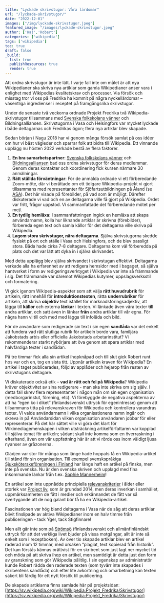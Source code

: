```yaml
---
title: "Lyckade skrivstugor: Våra lärdomar"
url: "/lyckade-skrivstugor/"
date: "2022-12-01"
images: ["/img/lyckade-skrivstugor.jpeg"]
featured_image: "/images/lyckade-skrivstugor.jpeg"
author: ['Kaj','Robert']
categories: ['wikipedia']
tags: ['wikipedia']
toc: true
draft: false
_build:
  list: true
  publishResources: true
  render: true
---
```

Att ordna skrivstugor är inte lätt. I varje fall inte om målet är att nya Wikipedianer ska skriva nya artiklar som gamla Wikipedianer anser vara i enlighet med Wikipedias kvalitetskrav och processer. Via försök och misstag tror vi oss på Fredrika ha kommit på några nyckellärdomar – väsentliga ingredienser i receptet på framgångsrika skrivstugor.

Under de senaste två veckorna ordnade Projekt Fredrika två Wikipedia-skrivstugor tillsammans med [Svenska folkskolans vänner](https://sv.wikipedia.org/wiki/Svenska_folkskolans_vänner) och Bildningsalliansen. Skrivstugorna i Vasa och Helsingfors var mycket lyckade i både deltagarnas och Fredrikas ögon; flera nya artiklar blev skapade. 

Sedan början i Nagu 2018 har vi genom många försök samlat på oss idéer om hur vi bäst vägleder och sparrar folk att bidra till Wikipedia. Ett vinnande upplägg nu hösten 2022 verkade bestå av flera faktorer. 

1. **En bra samarbetspartner**: [Svenska folkskolans vänner](https://sfv.fi/sv/hem/) och [Bildningsalliansen](https://www.bildningsalliansen.fi/) bad oss ordna skrivstugor för deras medlemmar. Genom deras kontakter och koordinering fick kursen närmare 30 anmälningar. 
2. **Rätt ställda förväntningar**: För de anmälda ordnade vi ett förberedande Zoom-möte, där vi berättade om ett tidigare Wikipedia-projekt vi gjort tillsammans med representanter för Sjöfartsutbildningen på Åland (se [ASA](https://projektfredrika.fi/asa-uppdrag/)). Det här visade på förebilder, på vad som är möjligt. Därefter diskuterade vi vad och en av deltagarna ville få gjort på Wikipedia. Ordet var fritt, frågor uppstod. Vi sammanfattade det förberedande mötet per mejl. 
3. **En tydlig hemläxa**: I sammanfattningen ingick en hemläxa  att skapa användarnamn, kolla hur liknande artiklar är skrivna (förebilder), förbereda egen text och samla källor för det deltagarna ville skriva på Wikipedia. 
4. **Lagom stora skrivstugor, nära deltagarna**. Själva skrivstugorna skedde fysiskt på ort och ställe i Vasa och Helsingfors, och de blev passligt stora. Båda hade cirka 7-8 deltagare. Deltagarna kom väl förberedda på plats och det var lätt att dyka in i själva skrivandet. 

Med detta upplägg blev själva skrivandet i skrivstugan effektivt. Deltagarna verkade alla ha erfarenhet av att redigera hemsidor med i bagaget, så själva hantverket i form av redigeringsverktyget i Wikipedia var inte så främmande i sig. Det främmande var däremot Wikipedias kutymer, uppslagsverksstil och formatering. 

Vi gick igenom Wikipedia-aspekter som att välja **rätt huvudrubrik** för artikeln, rätt innehåll för **introduktionstexten**, rätta **underrubriker** för artikeln, att skriva **objektiv** text istället för marknadsföringsadjektiv, att lägga till **källor** och externa **länkar** i texten. Vi länkade även våra texter **till** andra artiklar, och satt även in länkar **från** andra artiklar till vår egna. För några hann vi till och med med lägga till infolåda och bild. 

För de användare som redigerade sin text i sin egen **sandlåda** var det enkelt att fundera vad rätt slutliga rubrik för artikeln borde vara, familjära Jakobstads arbis eller officiella Jakobstads arbetarinstitut? Vi rekommenderar starkt nybörjare att öva genom att spara artiklar med halvfärdiga texter i sandlådan. 

På tre timmar fick alla sin artikel ihopknåpad och till slut gick Robert runt hos var och en, tog en sista titt. Uppnår artikeln kraven för Wikipedia? En artikel i taget publicerades, följd  av applåder och hejarop från resten av skrivstugans deltagare. 

Vi diskuterade också etik – **vad är rätt och fel på Wikipedia**? Wikipedia kräver objektivitet av sina redigerare - man ska inte skriva om sig själv. I detta fall skrev flera representanter i någon mån om sin egen organisation (medborgarinstut, förening, etc). Vi förebyggde de negativa aspekterna av att ha “egen ko i diket” (finlandssvenskt uttryck för egenintresse) genom att tillsammans titta på relevanskraven för Wikipedia och kontrollera varandras texter. Vi valde användarnamn i vilka organisationens namn ingår och skreva in på Användarsidan vilken organisation användaren jobbar för eller representerar. På det här sättet ville vi göra det klart för Wikimediagemenskapen i vilken utsträckning artikelförfattaren var kopplad till själva temat för artikeln; sådant skall inte komma som en överraskning i efterhand, även om vår uppfattning här är att vi rörde oss inom väldigt ljusa nyanser av gråzonerna.

Glädjen var stor för många som länge hade hoppats få en Wikipedia-artikel till stånd för sin organisation. Till exempel svenskspråkiga [Sjuksköterskeföreningen i Finland](https://sv.wikipedia.org/wiki/Sjuksk%C3%B6terskef%C3%B6reningen_i_Finland) har länge haft en artikel på finska, men inte på svenska. Nu är den svenska skriven och upplagd med fina inkommande länkar från t.ex. [Sophie Mannerheim](https://sv.wikipedia.org/wiki/Sophie_Mannerheim)!

En artikel som inte uppnådde principiella [relevanskriterier](https://sv.wikipedia.org/wiki/Wikipedia:Relevanskriterier) i ålder eller storlek var [Project liv](https://sv.wikipedia.org/wiki/Project_liv), som är grundad 2014, men deras inverkan i samhället, uppmärksamheten de fått i medier och erkännandet de fått var så övertygande att de nog galant bör få ha en Wikipedia-artikel. 

Fascinationen var hög bland deltagarna i Vasa när de såg att deras artiklar blivit finslipade av aktiva Wikipedianer inom en halv timme från publiceringen - tack Yger, tack Stigfinnare!

Men allt går inte som på [Strömsö](https://sv.wikipedia.org/wiki/Str%C3%B6ms%C3%B6) (finlandssvenskt och allmänfinländskt uttryck för att det verkliga livet bjuder på vissa motgångar, allt är inte så enkelt som i receptboken). Av över tio skapade artiklar blev en artikel raderad inom 12 timmar, med orsaken “plagiat, text kopierad från historik”. Det kan förstås kännas orättvist för en skribent som just lagt ner mycket tid och möda på att skriva ihop en artikel, men samtidigt är detta just den form av granskning som gör Wikipedia pålitlig. I sin egenskap av administratör kunde Robert rädda den raderade texten (som tyvärr inte skapades i skribentens sandlåda) och efter lite avkortning och omarbetning kan texten säkert bli färdig för ett nytt försök till publicering. 

De skapade artiklarna finns samlade här på projektsidan:  \
[https://sv.wikipedia.org/wiki/Wikipedia:Projekt_Fredrika/Skrivstugor](https://sv.wikipedia.org/wiki/Wikipedia:Projekt_Fredrika/Skrivstugor)
